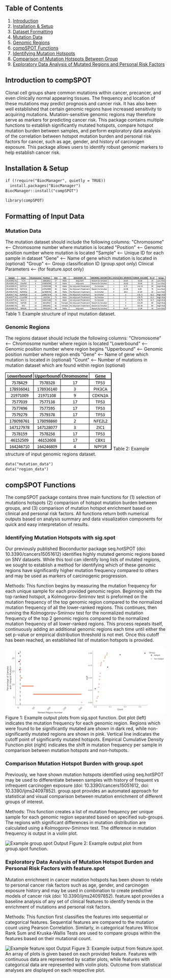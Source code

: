 
## Table of Contents
1. [Introduction](#introduction)
2. [Installation & Setup](#load_package)
3. [Dataset Formatting](#format_data)
  1. [Mutation Data](#mutation_data)
  2. [Genomic Regions](#region_data)
4. [compSPOT Functions](#functions)
  1. [Identifying Mutation Hotspots](#sig.spot)
  2. [Comparison of Mutation Hotspots Between Group](#group.spot)
  3. [Exploratory Data Analysis of Mutated Regions and Personal Risk Factors](#feature.spot)


## Introduction to compSPOT <a name="introduction"/>

Clonal cell groups share common mutations within cancer, precancer, and even clinically normal appearing tissues. The frequency and location of these mutations may predict prognosis and cancer risk. It has also been well established that certain genomic regions have increased sensitivity to acquiring mutations. Mutation-sensitive genomic regions may therefore serve as markers for predicting cancer risk. This package contains multiple functions to establish significantly mutated hotspots, compare hotspot mutation burden between samples, and perform exploratory data analysis of the correlation between hotspot mutation burden and personal risk factors for cancer, such as age, gender, and history of carcinogen exposure. This package allows users to identify robust genomic markers to help establish cancer risk.


## Installation & Setup <a name="load_package"/>


``` {r install package}
if (!require("BiocManager", quietly = TRUE))
  install.packages("BiocManager")                                                                      BiocManager::install("compSPOT")
```

``` {r load library}
library(compSPOT)
```

## Formatting of Input Data <a name = "format_data"/>

### Mutation Data <a name = "mutation_data"/>

The mutation dataset should include the following columns:
"Chromosome" <-- Chromosome number where mutation is located
"Position" <-- Genomic position number where mutation is located
"Sample" <-- Unique ID for each sample in dataset
"Gene" <-- Name of gene which mutation is located in (optional)
"Group" <-- Group classification ID (group.spot only) 
Clinical Parameters <-- (for feature.spot only) 

![Example Mutation Dataset](example_mutation_data.png)
Table 1: Example structure of input mutation dataset.

### Genomic Regions <a name = "region_data"/>

The regions dataset should include the following columns:
"Chromosome" <-- Chromosome number where region is located
"Lowerbound" <-- Genomic position number where region begins
"Upperbound" <-- Genomic position number where region ends
"Gene" <-- Name of gene which mutation is located in (optional)
"Count" <-- Number of mutations in mutation dataset which are found within region (optional)


![Example Region Dataset](example_region_data.png)
Table 2: Example structure of input genomic regions dataset.

``` {r load data}
data("mutation_data")
data("region_data")
```

## compSPOT Functions <a name = "functions"/>

The compSPOT package contains three main functions for (1) selection of mutations hotspots
(2) comparison of hotspot mutation burden between groups, and (3) comparison of mutation hotspot
enrichment based on clinical and personal risk factors. All functions return both numerical outputs
based on analysis summary and data visualization components for quick and easy interpretation of results.

### Identifying Mutation Hotspots with sig.spot <a name = "sig.spot"/>

Our previously published Bioconductor package seq.hotSPOT (doi: 10.3390/cancers15051612) identifies highly mutated genomic regions based on SNV datasets. While this tool can identify long lists of mutated regions, we sought to establish a method for identifying which of these genomic regions have significantly higher mutation frequency compared to others and may be used as markers of carcinogenic progression.


Methods: This function begins by measuring the mutation frequency for each unique sample for each provided genomic region. Beginning with the top ranked hotspot, a Kolmogorov-Smirnov test is preformed on the mutation frequency of the top genomic region compared to the normalized mutation frequency of all the lower-ranked regions. This continues, then running the Kolmogorov-Smirnov test for the normalized mutation frequency of the top 2 genomic regions compared to the normalized mutation frequency of all lower-ranked regions. This process repeats itself, continuously adding an additional genomic regions each time until either the set p-value or empirical distribution threshold is not met. Once this cutoff has been reached, an established list of mutation hotspots is provided.



![Example sig.spot Output](sig.spot_output.png)
Figure 1: Example output plots from sig.spot function. Dot plot (left) indicates the mutation frequency for each genomic region. Regions which were found to be significantly mutated are shown in dark red, while non-significantly mutated regions are shown in pink. Vertical line indicates the cutoff point of significantly mutated hotspots. Empirical Cumulative Density Function plot (right) indicates the shift in mutation frequency per sample in comparison between mutation hotspots and non-hotspots.

### Comparison Mutation Hotspot Burden with group.spot <a name = "group.spot"/>

Previously, we have shown mutation hotspots identified using seq.hotSPOT may be used to differentiate between samples with history of frequent vs infrequent carcinogen exposure (doi: 10.3390/cancers15051612, doi: 10.3390/ijms24097852). group.spot provides an automated approach for statistical and visual comparison between mutation enrichment of different groups of interest.


Methods: This function creates a list of mutation frequency per unique sample for each genomic region separated based on specified sub-groups. The regions with significant differences in mutation distribution are calculated using a Kolmogorov-Smirnov test. The difference in mutation frequency is output in a violin plot.

![Example group.spot Output](group.spot_output.png)
Figure 2: Example output plot from group.spot function. 

### Exploratory Data Analysis of Mutation Hotspot Burden and Personal Risk Factors with feature.spot <a name = "feature.spot"/>

Mutation enrichment in cancer mutation hotspots has been shown to relate to personal cancer risk factors such as age, gender, and carcinogen exposure history and may be used in combination to create predictive models of cancer risk (doi: 10.3390/ijms24097852). feature.spot provides a baseline analysis of any set of clinical features to identify trends in the enrichment of mutations and personal risk factors.

Methods: This function first classifies the features into sequential or categorical features. Sequential features are compared to the mutation count using Pearson Correlation. Similarly, in categorical features Wilcox Rank Sum and Kruska-Wallis Tests are used to compare groups within the features based on their mutational count. 


![Example feature.spot Output](feature.spot_output.png)
Figure 3: Example output from feature.spot. An array of plots is given based on each provided feature. Features with continuous data are represented by scatter plots, while features with categorical data are represented with violin plots. Outcome from statistical analyses are displayed on each respective plot.



